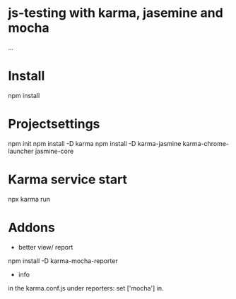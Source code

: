 # js-testing with karma, jasemine and mocha

...

# Install
npm install

# Projectsettings
npm init
npm install -D karma
npm install -D karma-jasmine karma-chrome-launcher jasmine-core

# Karma service start
 npx karma run

# Addons 
- better view/ report

npm install -D karma-mocha-reporter
- info

in the karma.conf.js under reporters: set ['mocha'] in.
